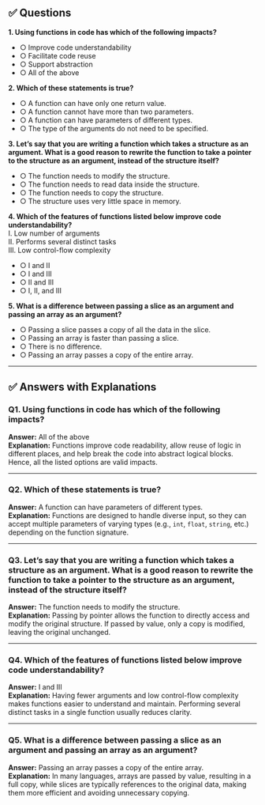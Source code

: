 ## ✅ Questions

**1. Using functions in code has which of the following impacts?**

- ○ Improve code understandability
- ○ Facilitate code reuse
- ○ Support abstraction
- ○ All of the above

**2. Which of these statements is true?**

- ○ A function can have only one return value.
- ○ A function cannot have more than two parameters.
- ○ A function can have parameters of different types.
- ○ The type of the arguments do not need to be specified.

**3. Let’s say that you are writing a function which takes a structure as an argument. What is a good reason to rewrite the function to take a pointer to the structure as an argument, instead of the structure itself?**

- ○ The function needs to modify the structure.
- ○ The function needs to read data inside the structure.
- ○ The function needs to copy the structure.
- ○ The structure uses very little space in memory.

**4. Which of the features of functions listed below improve code understandability?**  
I. Low number of arguments  
II. Performs several distinct tasks  
III. Low control-flow complexity

- ○ I and II
- ○ I and III
- ○ II and III
- ○ I, II, and III

**5. What is a difference between passing a slice as an argument and passing an array as an argument?**

- ○ Passing a slice passes a copy of all the data in the slice.
- ○ Passing an array is faster than passing a slice.
- ○ There is no difference.
- ○ Passing an array passes a copy of the entire array.

---

## ✅ Answers with Explanations

### Q1. Using functions in code has which of the following impacts?

**Answer:** All of the above  
**Explanation:** Functions improve code readability, allow reuse of logic in different places, and help break the code into abstract logical blocks. Hence, all the listed options are valid impacts.

---

### Q2. Which of these statements is true?

**Answer:** A function can have parameters of different types.  
**Explanation:** Functions are designed to handle diverse input, so they can accept multiple parameters of varying types (e.g., `int`, `float`, `string`, etc.) depending on the function signature.

---

### Q3. Let’s say that you are writing a function which takes a structure as an argument. What is a good reason to rewrite the function to take a pointer to the structure as an argument, instead of the structure itself?

**Answer:** The function needs to modify the structure.  
**Explanation:** Passing by pointer allows the function to directly access and modify the original structure. If passed by value, only a copy is modified, leaving the original unchanged.

---

### Q4. Which of the features of functions listed below improve code understandability?

**Answer:** I and III  
**Explanation:** Having fewer arguments and low control-flow complexity makes functions easier to understand and maintain. Performing several distinct tasks in a single function usually reduces clarity.

---

### Q5. What is a difference between passing a slice as an argument and passing an array as an argument?

**Answer:** Passing an array passes a copy of the entire array.  
**Explanation:** In many languages, arrays are passed by value, resulting in a full copy, while slices are typically references to the original data, making them more efficient and avoiding unnecessary copying.
